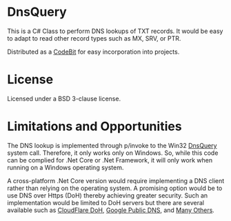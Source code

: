 # DnsQuery
This is a C# Class to perform DNS lookups of TXT records. It would be easy to adapt to read other
record types such as MX, SRV, or PTR.

Distributed as a [CodeBit](http://www.filemeta.org/CodeBit) for easy incorporation into projects.

# License
Licensed under a BSD 3-clause license.

# Limitations and Opportunities
The DNS lookup is implemented through p/invoke to the Win32
[DnsQuery](https://learn.microsoft.com/en-us/windows/win32/api/windns/nf-windns-dnsquery_w)
system call. Therefore, it only works only on Windows. So, while this code can be complied
for .Net Core or .Net Framework, it will only work when running on a Windows operating system.

A cross-platform .Net Core version would require implementing a DNS client rather than
relying on the operating system. A promising option would be to use DNS over Https (DoH)
thereby achieving greater security. Such an implementation would be limited to
DoH servers but there are several available such as
[CloudFlare DoH](https://developers.cloudflare.com/1.1.1.1/encryption/dns-over-https/make-api-requests),
[Google Public DNS](https://developers.google.com/speed/public-dns/docs/doh/), and
[Many Others](https://dnscrypt.info/public-servers/).
